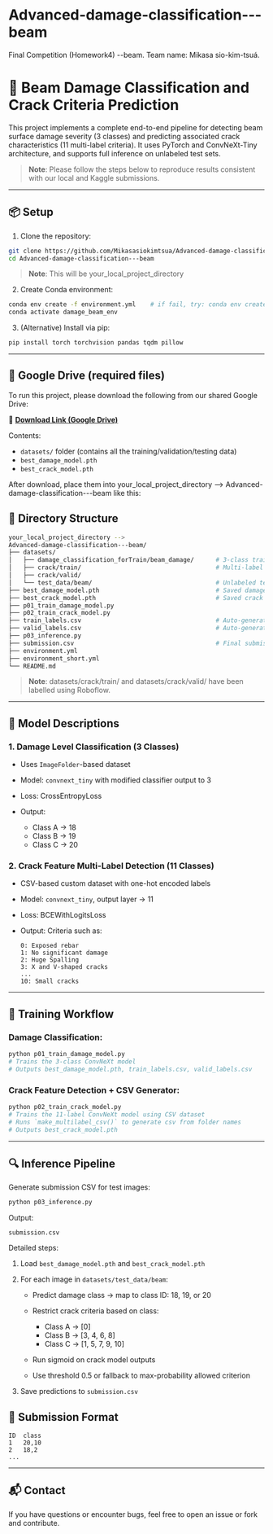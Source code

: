 # Advanced-damage-classification---beam
Final Competition (Homework4) --beam.      Team name: Mikasa sio-kim-tsuá.

# 🦾 Beam Damage Classification and Crack Criteria Prediction

This project implements a complete end-to-end pipeline for detecting beam surface damage severity (3 classes) and predicting associated crack characteristics (11 multi-label criteria). It uses PyTorch and ConvNeXt-Tiny architecture, and supports full inference on unlabeled test sets.

> **Note**: Please follow the steps below to reproduce results consistent with our local and Kaggle submissions.

---

## 📦 Setup

1. Clone the repository:

```bash
git clone https://github.com/Mikasasiokimtsua/Advanced-damage-classification---beam.git
cd Advanced-damage-classification---beam
```

> **Note**: This will be your\_local\_project\_directory

2. Create Conda environment:

```bash
conda env create -f environment.yml    # if fail, try: conda env create -f environment_short.yml or environment_detail.yml instead.
conda activate damage_beam_env
```

3. (Alternative) Install via pip:

```bash
pip install torch torchvision pandas tqdm pillow
```

---

## 🔗 Google Drive (required files)

To run this project, please download the following from our shared Google Drive:

🔗 **[Download Link (Google Drive)](https://drive.google.com/drive/u/0/folders/1PpHnzgqc5nhJz24ZNMgGbF4-NNCmvnb9)**

Contents:

* `datasets/` folder (contains all the training/validation/testing data)
* `best_damage_model.pth`
* `best_crack_model.pth`

After download, place them into your\_local\_project\_directory --> Advanced-damage-classification---beam like this:

## 📁 Directory Structure

```bash
your_local_project_directory -->
Advanced-damage-classification---beam/
├── datasets/
│   ├── damage_classification_forTrain/beam_damage/      # 3-class training images (ImageFolder)
│   ├── crack/train/                                     # Multi-label crack image folders
│   ├── crack/valid/
│   └── test_data/beam/                                  # Unlabeled test images
├── best_damage_model.pth                                # Saved damage classification model
├── best_crack_model.pth                                 # Saved crack multi-label model
├── p01_train_damage_model.py
├── p02_train_crack_model.py
├── train_labels.csv                                     # Auto-generated from crack/train
├── valid_labels.csv                                     # Auto-generated from crack/valid
├── p03_inference.py
├── submission.csv                                       # Final submission (ID, class, criteria)
├── environment.yml
├── environment_short.yml
└── README.md
```

> **Note**: datasets/crack/train/ and datasets/crack/valid/ have been labelled using Roboflow.

---

## 🧠 Model Descriptions

### 1. Damage Level Classification (3 Classes)

* Uses `ImageFolder`-based dataset
* Model: `convnext_tiny` with modified classifier output to 3
* Loss: CrossEntropyLoss
* Output:

  * Class A → 18
  * Class B → 19
  * Class C → 20

### 2. Crack Feature Multi-Label Detection (11 Classes)

* CSV-based custom dataset with one-hot encoded labels
* Model: `convnext_tiny`, output layer → 11
* Loss: BCEWithLogitsLoss
* Output: Criteria such as:

  ```
  0: Exposed rebar
  1: No significant damage
  2: Huge Spalling
  3: X and V-shaped cracks
  ...
  10: Small cracks
  ```

---

## 🚀 Training Workflow

### Damage Classification:

```bash
python p01_train_damage_model.py
# Trains the 3-class ConvNeXt model
# Outputs best_damage_model.pth, train_labels.csv, valid_labels.csv
```

### Crack Feature Detection + CSV Generator:

```bash
python p02_train_crack_model.py
# Trains the 11-label ConvNeXt model using CSV dataset
# Runs `make_multilabel_csv()` to generate csv from folder names
# Outputs best_crack_model.pth
```

---

## 🔍 Inference Pipeline

Generate submission CSV for test images:

```bash
python p03_inference.py
```

Output:

```
submission.csv
```

Detailed steps:

1. Load `best_damage_model.pth` and `best_crack_model.pth`
2. For each image in `datasets/test_data/beam`:

   * Predict damage class → map to class ID: 18, 19, or 20
   * Restrict crack criteria based on class:

     * Class A → \[0]
     * Class B → \[3, 4, 6, 8]
     * Class C → \[1, 5, 7, 9, 10]
   * Run sigmoid on crack model outputs
   * Use threshold 0.5 or fallback to max-probability allowed criterion
3. Save predictions to `submission.csv`

## 📑 Submission Format

```
ID	class
1	20,10
2	18,2
...
```

---

## 📬 Contact

If you have questions or encounter bugs, feel free to open an issue or fork and contribute.

